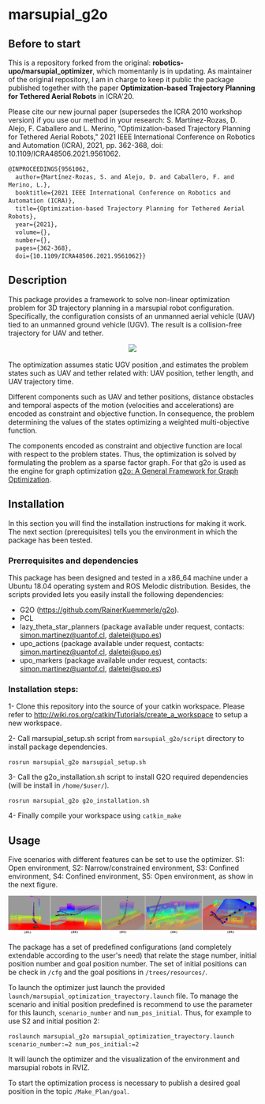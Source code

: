 # marsupial_g2o

## Before to start

This is a repository forked from the original: **robotics-upo/marsupial_optimizer**, which momentanly is in updating. 
As maintainer of the original repository, I am in charge to keep it public the package published together with the paper **Optimization-based Trajectory Planning for Tethered Aerial Robots** in ICRA'20.

Please cite our new journal paper (supersedes the ICRA 2010 workshop version) if you use our method in your research:
S. Martínez-Rozas, D. Alejo, F. Caballero and L. Merino, "Optimization-based Trajectory Planning for Tethered Aerial Robots," 2021 IEEE International Conference on Robotics and Automation (ICRA), 2021, pp. 362-368, doi: 10.1109/ICRA48506.2021.9561062.

```
@INPROCEEDINGS{9561062,
  author={Martínez-Rozas, S. and Alejo, D. and Caballero, F. and Merino, L.},
  booktitle={2021 IEEE International Conference on Robotics and Automation (ICRA)}, 
  title={Optimization-based Trajectory Planning for Tethered Aerial Robots}, 
  year={2021},
  volume={},
  number={},
  pages={362-368},
  doi={10.1109/ICRA48506.2021.9561062}}
```


## Description

This package provides a framework to solve non-linear optimization problem for 3D trajectory planning in a marsupial robot configuration. Specifically, the configuration consists of an unmanned aerial vehicle (UAV) tied to an unmanned ground vehicle (UGV). The result is a collision-free trajectory for UAV and tether.

<p align="center">
    <img src="worlds/scenario_2.gif" width="400">
</p>

The optimization assumes static UGV position ,and estimates the problem states such as UAV and tether related with: UAV  position,  tether length, and UAV trajectory time. 

Different components such as UAV and tether positions, distance obstacles and temporal aspects of the motion (velocities and accelerations) are encoded as constraint and objective function. In consequence, the problem determining the values of the states optimizing a weighted multi-objective function.

The components encoded as constraint and objective function are local with respect to the problem states. Thus, the optimization is solved by formulating the problem as a sparse factor graph. For that g2o is used as the engine for graph optimization [ g2o: A General Framework for Graph Optimization](http://ais.informatik.uni-freiburg.de/publications/papers/kuemmerle11icra.pdf).

## Installation

In this section you will find the installation instructions for making it work. The next section (prerequisites) tells you the environment in which the package has been tested.

### Prerrequisites and dependencies

This package has been designed and tested in a x86_64 machine under a Ubuntu 18.04 operating system and ROS Melodic distribution. Besides, the scripts provided lets you easily install the following dependencies:

- G2O (https://github.com/RainerKuemmerle/g2o).
- PCL
- lazy_theta_star_planners (package available under request, contacts: <simon.martinez@uantof.cl>, <daletei@upo.es>)
- upo_actions (package available under request, contacts: <simon.martinez@uantof.cl>, <daletei@upo.es>)
- upo_markers (package available under request, contacts: <simon.martinez@uantof.cl>, <daletei@upo.es>)

### Installation steps:

1- Clone this repository into the source of your catkin workspace. Please refer to http://wiki.ros.org/catkin/Tutorials/create_a_workspace to setup a new workspace.

2- Call marsupial_setup.sh script from ```marsupial_g2o/script``` directory to install package dependencies.

```
rosrun marsupial_g2o marsupial_setup.sh
```

3- Call the g2o_installation.sh script to install G2O required dependencies (will be install in ```/home/$user/```).

```
rosrun marsupial_g2o g2o_installation.sh
```

4- Finally compile your workspace using ```catkin_make``` 

## Usage

Five scenarios with different features can be set to use the optimizer. S1: Open environment, S2: Narrow/constrained environment, S3: Confined environment, S4: Confined environment, S5: Open environment, as show in the next figure.

<p align="center">
    <img src="worlds/5_scenarios.png" width="1000">
</p>

The package has a set of predefined configurations (and completely extendable according to the user's need) that relate the stage number, initial position number and goal position number. The set of initial positions can be check in ```/cfg``` and the goal positions in ```/trees/resources/```.

To launch the optimizer just launch the provided ```launch/marsupial_optimization_trayectory.launch``` file. To manage the scenario and initial position predefined is recommend to use the parameter for this launch, ```scenario_number``` and ```num_pos_initial```. Thus, for example to use S2 and initial position 2: 

```
roslaunch marsupial_g2o marsupial_optimization_trayectory.launch scenario_number:=2 num_pos_initial:=2
```

It will launch the optimizer and the visualization of the environment and marsupial robots in RVIZ. 

To start the optimization process is necessary to publish a desired goal position in the topic ```/Make_Plan/goal```.
